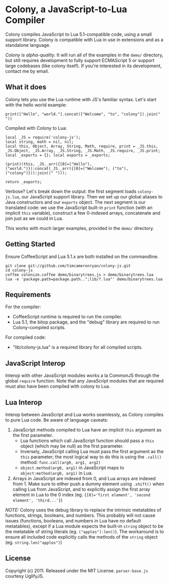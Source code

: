 # Colony, a JavaScript-to-Lua Compiler

Colony compiles JavaScript to Lua 5.1-compatible code, using a small support library. Colony is compatible with Lua in use in extensions and as a standalone language.

*Colony is alpha-quality.* It will run all of the examples in the `demo/` directory, but still requires development to fully support ECMAScript 5 or support large codebases (like colony itself). If you're interested in its development, contact me by email.

## What it does

Colony lets you use the Lua runtime with JS's familiar syntax. Let's start with the hello world example:

    print(["Hello", "world."].concat(["Welcome", "to", "colony"]).join(" "))

Compiled with Colony to Lua:

    local _JS = require('colony-js');
    local string, math = nil, nil;
    local this, Object, Array, String, Math, require, print = _JS.this, _JS.Object, _JS.Array, _JS.String, _JS.Math, _JS.require, _JS.print;
    local _exports = {}; local exports = _exports;
    
    (print)(this, _JS._arr({[0]=("Hello"), ("world.")}):concat(_JS._arr({[0]=("Welcome"), ("to"), ("colony")})):join((" ")));
    
    return _exports;

Verbose? Let's break down the output: the first segment loads `colony-js.lua`, our JavaScript support library. Then we set up our global aliases to Java constructors and our `exports` object. The next segment is our translated code: we use the JavaScript built-in `print` function (with an implicit `this` variable), construct a few 0-indexed arrays, concatenate and join just as we could in Lua. 

This works with much larger examples, provided in the `demo/` directory.

## Getting Started

Ensure CoffeeScript and Lua 5.1.x are both installed on the commandline.  

    git clone git://github.com/timcameronryan/colony-js.git
    cd colony-js
    coffee colonize.coffee demo/binarytrees.js > demo/binarytrees.lua
    lua -e 'package.path=package.path..";lib/?.lua"' demo/binarytrees.lua

## Requirements

For the compiler:

* CoffeeScript runtime is required to run the compiler.
* Lua 5.1, the bitop package, and the "debug" library are required to run Colony-compiled scripts.

For compiled code:

* "lib/colony-js.lua" is a required library for all compiled scripts.

## JavaScript Interop

Interop with other JavaScript modules works a la CommonJS through the global `require` function. Note that any JavaScript modules that are required must also have been compiled with colony to Lua.

## Lua Interop

Interop between JavaScript and Lua works seamlessly, as Colony compiles to pure Lua code. Be aware of language caveats:

1. JavaScript methods compiled to Lua have an implicit `this` argument as the first parameter.
    * Lua functions which call JavaScript function should pass a `this` object (which may be null) as the first parameter.
    * Inversely, JavaScript calling Lua must pass the first argument as the `this` parameter; the most logical way to do this is using the `.call()` method: `func.call(arg0, arg1, arg2)`
    * `object.method(arg0, arg1)` in JavaScript maps to `object:method(arg0, arg1)` in Lua.
1. Arrays in JavaScript are indexed from 0, and Lua arrays are indexed from 1. Make sure to either push a dummy element using `.shift()` when calling Lua from JavaScript, and to explicitly assign the first array element in Lua to the 0 index (eg. `{[0]='first element', 'second element', 'third...'}`)

*NOTE:* Colony uses the debug library to replace the intrinsic metatables of functions, strings, booleans, and numbers. This probably will not cause issues (functions, booleans, and numbers in Lua have no default metatables), except if a Lua module expects the built-in `string` object to be the metatable of string literals (eg. `("apples"):len()`). The workaround is to ensure all included code explicitly calls the methods of the `string` object (eg. `string.len("apples")`)

## License

Copyright (c) 2011. Released under the MIT License. `parser-base.js` courtesy UglifyJS.
